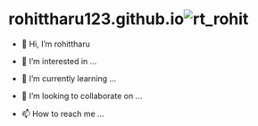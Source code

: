 # rohittharu123.github.io![rt_rohit](https://user-images.githubusercontent.com/107933924/179360175-b113aeab-8482-437f-b63f-d0dbf3779bf7.jpg)
- 👋 Hi, I’m rohittharu

- 👀 I’m interested in ...

- 🌱 I’m currently learning ...

- 💞️ I’m looking to collaborate on ...

- 📫 How to reach me ...
